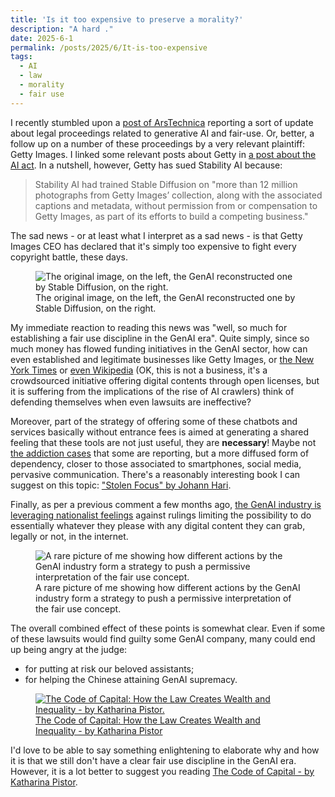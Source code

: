 ```yaml
---
title: 'Is it too expensive to preserve a morality?'
description: "A hard ."
date: 2025-6-1
permalink: /posts/2025/6/It-is-too-expensive
tags:
  - AI
  - law
  - morality
  - fair use
---
```


I recently stumbled upon a [post of ArsTechnica](https://arstechnica.com/tech-policy/2025/05/extraordinarily-expensive-costs-force-getty-to-pick-its-ai-legal-battles/) reporting a sort of update about legal proceedings related to generative AI and fair-use. Or, better, a follow up on a number of these proceedings by a very relevant plaintiff: Getty Images. I linked some relevant posts about Getty in [a post about the AI act](https://giuseppevizzari.github.io/posts/2023/12/Around-the-AI-act/). In a nutshell, however, Getty has sued Stability AI because:

> Stability AI had trained Stable Diffusion on "more than 12 million photographs from Getty Images’ collection, along with the associated captions and metadata, without permission from or compensation to Getty Images, as part of its efforts to build a competing business."

The sad news - or at least what I interpret as a sad news - is that Getty Images CEO has declared that it's simply too expensive to fight every copyright battle, these days.

<figure>
  <img src="https://cdn.arstechnica.net/wp-content/uploads/2023/03/89cdadfd-b63d-49cc-81a7-dfb600560cb1_1600x961.webp" alt="The original image, on the left, the GenAI reconstructed one by Stable Diffusion, on the right."/>
  <figcaption>The original image, on the left, the GenAI reconstructed one by Stable Diffusion, on the right.</figcaption>
</figure>

My immediate reaction to reading this news was "well, so much for establishing a fair use discipline in the GenAI era". Quite simply, since so much money has flowed funding initiatives in the GenAI sector, how can even established and legitimate businesses like Getty Images, or [the New York Times](https://arstechnica.com/information-technology/2023/08/the-new-york-times-prohibits-ai-vendors-from-devouring-its-content/) or [even Wikipedia](https://arstechnica.com/information-technology/2025/04/ai-bots-strain-wikimedia-as-bandwidth-surges-50/) (OK, this is not a business, it's a crowdsourced initiative offering digital contents through open licenses, but it is suffering from the implications of the rise of AI crawlers) think of defending themselves when even lawsuits are ineffective?

Moreover, part of the strategy of offering some of these chatbots and services basically without entrance fees is aimed at generating a shared feeling that these tools are not just useful, they are __necessary__! Maybe not [the addiction cases](https://futurism.com/the-byte/chatgpt-dependence-addiction) that some are reporting, but a more diffused form of dependency, closer to those associated to smartphones, social media, pervasive communication. There's a reasonably interesting book I can suggest on this topic: ["Stolen Focus" by Johann Hari](https://www.goodreads.com/book/show/57933306-stolen-focus).

Finally, as per a previous comment a few months ago, [the GenAI industry is leveraging nationalist feelings](https://giuseppevizzari.github.io/posts/2025/3/Sad-state-of-gen-ai) against rulings limiting the possibility to do essentially whatever they please with any digital content they can grab, legally or not, in the internet.

<figure>
  <img src="https://i.kym-cdn.com/photos/images/newsfeed/002/546/187/fb1.jpg" alt="A rare picture of me showing how different actions by the GenAI industry form a strategy to push a permissive interpretation of the fair use concept."/>
  <figcaption>A rare picture of me showing how different actions by the GenAI industry form a strategy to push a permissive interpretation of the fair use concept.</figcaption>
</figure>

The overall combined effect of these points is somewhat clear. Even if some of these lawsuits would find guilty some GenAI company, many could end up being angry at the judge:

- for putting at risk our beloved assistants;
- for helping the Chinese attaining GenAI supremacy.

<figure>
  <a href="https://press.princeton.edu/books/hardcover/9780691178974/the-code-of-capital"><img src="https://pup-assets.imgix.net/onix/images/9780691178974.jpg" alt="The Code of Capital: How the Law Creates Wealth and Inequality - by Katharina Pistor."/></a>
  <figcaption><a href="https://press.princeton.edu/books/hardcover/9780691178974/the-code-of-capital">The Code of Capital: How the Law Creates Wealth and Inequality - by Katharina Pistor</a></figcaption>
</figure>

I'd love to be able to say something enlightening to elaborate why and how it is that we still don't have a clear fair use discipline in the GenAI era. However, it is a lot better to suggest you reading <a href="https://press.princeton.edu/books/hardcover/9780691178974/the-code-of-capital">The Code of Capital - by Katharina Pistor</a>.
